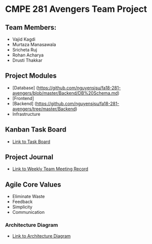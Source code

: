 # CMPE 281 Avengers Team Project

## Team Members:
* Vajid Kagdi
* Murtaza Manasawala
* Sricheta Ruj
* Rohan Acharya
* Drusti Thakkar


## Project Modules

- [Database] (https://github.com/nguyensjsu/fa18-281-avengers/blob/master/Backend/DB%20Schema.md)
- [Frontend]
- [Backend] (https://github.com/nguyensjsu/fa18-281-avengers/tree/master/Backend)
- Infrastructure


## Kanban Task Board
* [Link to Task Board](https://github.com/nguyensjsu/fa18-281-avengers/projects/1)


## Project Journal
* [Link to Weekly Team Meeting Record](https://github.com/nguyensjsu/fa18-281-avengers/tree/master/Team%20Meetings%20Log)


## Agile Core Values

- Eliminate Waste
- Feedback
- Simplicity
- Communication

### Architecture Diagram

* [Link to Architecture Diagram](https://github.com/nguyensjsu/fa18-281-avengers/blob/master/Architecture_BurgerOrderSytem.png)
